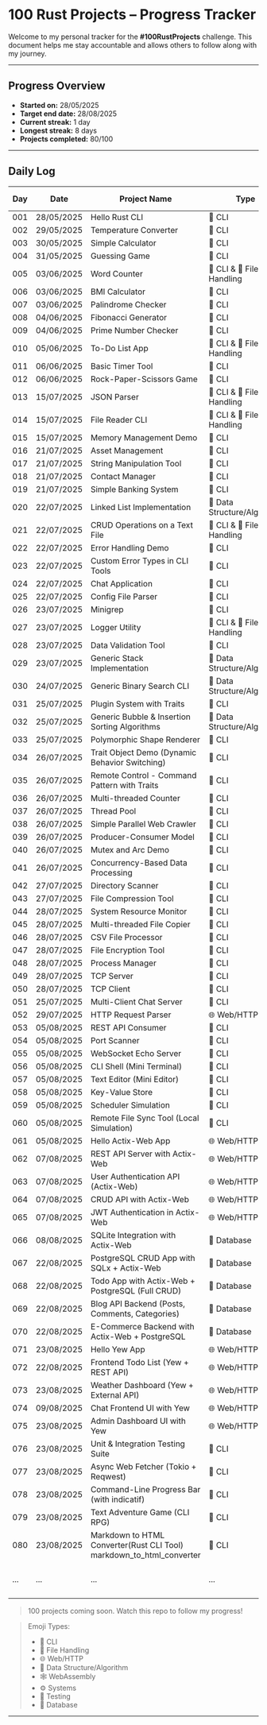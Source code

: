 # 100 Rust Projects – Progress Tracker

Welcome to my personal tracker for the **#100RustProjects** challenge. This document helps me stay accountable and allows others to follow along with my journey.

---

## Progress Overview

- **Started on:** 28/05/2025
- **Target end date:** 28/08/2025
- **Current streak:** 1 day
- **Longest streak:** 8 days
- **Projects completed:** 80/100

---

## Daily Log

| Day | Date       | Project Name                                                         | Type                        | Status              | Project Link                                         | Notes                                           |
| --- | ---------- | -------------------------------------------------------------------- | --------------------------- | ------------------- | ---------------------------------------------------- | ----------------------------------------------- |
| 001 | 28/05/2025 | Hello Rust CLI                                                       | 🧮 CLI                      | ✅ Done             | [View](./projects/hello_rust/)                       | [Read](./notes/day_001_hello_rust.md)           |
| 002 | 29/05/2025 | Temperature Converter                                                | 🧮 CLI                      | ✅ Done             | [View](./projects/temperature_converter/)            | [Read](./notes/temperature_converter.md)        |
| 003 | 30/05/2025 | Simple Calculator                                                    | 🧮 CLI                      | ✅ Done             | [View](./projects/simple_calculator/)                | [Read](./notes/simple_calculator.md)            |
| 004 | 31/05/2025 | Guessing Game                                                        | 🧮 CLI                      | ✅ Done             | [View](./projects/guessing_game/)                    | [Read](./notes/guessing_game.md)                |
| 005 | 03/06/2025 | Word Counter                                                         | 🧮 CLI & 📁 File Handling   | ✅ Done             | [View](/projects/word_counter/)                      | [Read](/notes/word_counter.md)                  |
| 006 | 03/06/2025 | BMI Calculator                                                       | 🧮 CLI                      | ✅ Done             | [View](/projects/bmi_calculator/)                    | [Read](/notes/bmi_calculator.md)                |
| 007 | 03/06/2025 | Palindrome Checker                                                   | 🧮 CLI                      | ✅ Done             | [View](/projects/palindrome_checker/)                | [Read](/notes/palindrome.md)                    |
| 008 | 04/06/2025 | Fibonacci Generator                                                  | 🧮 CLI                      | ✅ Done             | [View](/projects/fibonacci_generator/)               | [Read](/notes/fibonacci_generator.md)           |
| 009 | 04/06/2025 | Prime Number Checker                                                 | 🧮 CLI                      | ✅ Done             | [View](/projects/prime_number_checker/)              | [Read](/notes/prime_number_checker.md)          |
| 010 | 05/06/2025 | To-Do List App                                                       | 🧮 CLI & 📁 File Handling   | ✅ Done             | [View](/projects/todo_list/)                         | [Read](/notes/todo_list.md)                     |
| 011 | 06/06/2025 | Basic Timer Tool                                                     | 🧮 CLI                      | ✅ Done             | [View](/projects/timer_tool/)                        | [Read](/notes/timer_tool.md)                    |
| 012 | 06/06/2025 | Rock-Paper-Scissors Game                                             | 🧮 CLI                      | ✅ Done             | [View](/projects/rock_paper_scissors/)               | [Read](/notes/rock-paper-scissors.md)           |
| 013 | 15/07/2025 | JSON Parser                                                          | 🧮 CLI & 📁 File Handling   | ✅ Done             | [View](/projects/json_parser/)                       | [Read](/notes/json_parser.md)                   |
| 014 | 15/07/2025 | File Reader CLI                                                      | 🧮 CLI & 📁 File Handling   | ✅ Done             | [View](/projects/file_reader_cli/)                   | [Read](/notes/file_reader_cli.md)               |
| 015 | 15/07/2025 | Memory Management Demo                                               | 🧮 CLI                      | ✅ Done             | [View](/projects/memory_mgt_demo/)                   | [Read](/notes/memory_mgt_demo.md)               |
| 016 | 21/07/2025 | Asset Management                                                     | 🧮 CLI                      | ✅ Done             | [View](/projects/asset-tracker/)                     | [Read](/notes/memory_mgt_demo.md)               |
| 017 | 21/07/2025 | String Manipulation Tool                                             | 🧮 CLI                      | ✅ Done             | [View](/projects/string_manipulator/)                | [Read](/notes/string_manipulator.md)            |
| 018 | 21/07/2025 | Contact Manager                                                      | 🧮 CLI                      | ✅ Done             | [View](/projects/contact_manager/)                   | [Read](/notes/contact_manager.md)               |
| 019 | 21/07/2025 | Simple Banking System                                                | 🧮 CLI                      | ✅ Done             | [View](/projects/string_manipulator/)                | [Read](/notes/string_manipulator.md)            |
| 020 | 22/07/2025 | Linked List Implementation                                           | 🧠 Data Structure/Algorithm | ✅ Done             | [View](/projects/linked_list/)                       | [Read](/notes/linked_list.md)                   |
| 021 | 22/07/2025 | CRUD Operations on a Text File                                       | 🧮 CLI & 📁 File Handling   | ✅ Done             | [View](/projects/crud_in_file/)                      | [Read](/notes/crud_in_file.md)                  |
| 022 | 22/07/2025 | Error Handling Demo                                                  | 🧮 CLI                      | ✅ Done             | [View](/projects/crud_in_file/)                      | [Read](/notes/crud_in_file.md)                  |
| 023 | 22/07/2025 | Custom Error Types in CLI Tools                                      | 🧮 CLI                      | ✅ Done             | [View](/projects/custom_error_types/)                | [Read](/notes/crud_in_file.md)                  |
| 024 | 22/07/2025 | Chat Application                                                     | 🧮 CLI                      | ✅ Done             | [View](/projects/chat_app/)                          | [Read](/notes/chat_app.md)                      |
| 025 | 22/07/2025 | Config File Parser                                                   | 🧮 CLI                      | ✅ Done             | [View](/projects/config_file_parser/)                | [Read](/notes/config_file_parser.md)            |
| 026 | 23/07/2025 | Minigrep                                                             | 🧮 CLI                      | ✅ Done             | [View](/projects/minigrep/)                          | [Read](/notes/mingrep.md)                       |
| 027 | 23/07/2025 | Logger Utility                                                       | 🧮 CLI & 📁 File Handling   | ✅ Done             | [View](/projects/logger_utility/)                    | [Read](/notes/logger_utility.md)                |
| 028 | 23/07/2025 | Data Validation Tool                                                 | 🧮 CLI                      | ✅ Done             | [View](/projects/data_validation/)                   | [Read](/notes/data_validation.md)               |
| 029 | 23/07/2025 | Generic Stack Implementation                                         | 🧠 Data Structure/Algorithm | ✅ Done             | [View](/projects/generic_stack/)                     | [Read](/notes/generic_stack.md)                 |
| 030 | 24/07/2025 | Generic Binary Search CLI                                            | 🧠 Data Structure/Algorithm | ✅ Done             | [View](/projects/generic_binary_stack/)              | [Read](/notes/generic_binary_search.md)         |
| 031 | 25/07/2025 | Plugin System with Traits                                            | 🧮 CLI                      | ✅ Done             | [View](/projects/plugin_system/)                     | [Read](/notes/plugin.md)                        |
| 032 | 25/07/2025 | Generic Bubble & Insertion Sorting Algorithms                        | 🧠 Data Structure/Algorithm | ✅ Done             | [View](/projects/sorting_algorithm/)                 | [Read](/notes/sorting_algorithms.md)            |
| 033 | 25/07/2025 | Polymorphic Shape Renderer                                           | 🧮 CLI                      | ✅ Done             | [View](/projects/polymorphic_shape_renderer/)        | [Read](/notes/polymorphic_shape_renderer.md)    |
| 034 | 26/07/2025 | Trait Object Demo (Dynamic Behavior Switching)                       | 🧮 CLI                      | ✅ Done             | [View](/projects/trait_object_demo/)                 | [Read](/notes/trait_object_demo.md)             |
| 035 | 26/07/2025 | Remote Control - Command Pattern with Traits                         | 🧮 CLI                      | ✅ Done             | [View](/projects/command_pattern/)                   | [Read](/notes/command_patterns.md)              |
| 036 | 26/07/2025 | Multi-threaded Counter                                               | 🧮 CLI                      | ✅ Done             | [View](/projects/t)                                  | [Read](/notes/multi_threaded_counter.md)        |
| 037 | 26/07/2025 | Thread Pool                                                          | 🧮 CLI                      | ✅ Done             | [View](/projects/thread_pool/)                       | [Read](/notes/thread_pool.md)                   |
| 038 | 26/07/2025 | Simple Parallel Web Crawler                                          | 🧮 CLI                      | ✅ Done             | [View](/projects/simple_web_crawler/)                | [Read](/notes/simple_web_crawler.md)            |
| 039 | 26/07/2025 | Producer-Consumer Model                                              | 🧮 CLI                      | ✅ Done             | [View](/projects/producer_consumer_model/)           | [Read](/notes/producer_consumer_model.md)       |
| 040 | 26/07/2025 | Mutex and Arc Demo                                                   | 🧮 CLI                      | ✅ Done             | [View](/projects/mutex_arc_demo/)                    | [Read](/notes/mutex_and_arc_demo.md)            |
| 041 | 26/07/2025 | Concurrency-Based Data Processing                                    | 🧮 CLI                      | ✅ Done             | [View](/projects/concurrency_based_data_processing/) | [Read](/notes/mutex_and_arc_demo.md)            |
| 042 | 27/07/2025 | Directory Scanner                                                    | 🧮 CLI                      | ✅ Done             | [View](/projects/directory_scanner/)                 | [Read](/notes/directory_scanner.md)             |
| 043 | 27/07/2025 | File Compression Tool                                                | 🧮 CLI                      | ✅ Done             | [View](/projects/file_compression_tool/)             | [Read](/notes/file_compression_tool.md)         |
| 044 | 28/07/2025 | System Resource Monitor                                              | 🧮 CLI                      | ✅ Done             | [View](/projects/system_resource_monitor/)           | [Read](/notes/system_resource_monitor.md)       |
| 045 | 28/07/2025 | Multi-threaded File Copier                                           | 🧮 CLI                      | ✅ Done             | [View](/projects/multi-_threaded_file_copier/)       | [Read](/notes/multi_threaded_file_copier.md)    |
| 046 | 28/07/2025 | CSV File Processor                                                   | 🧮 CLI                      | ✅ Done             | [View](/projects/csv_file_processor/)                | [Read](/notes/csv_file_processor.md)            |
| 047 | 28/07/2025 | File Encryption Tool                                                 | 🧮 CLI                      | ✅ Done             | [View](/projects/file_encryption_tool/)              | [Read](/notes/file_encryption_tool.md)          |
| 048 | 28/07/2025 | Process Manager                                                      | 🧮 CLI                      | ✅ Done             | [View](/projects/process_manager/)                   | [Read](/notes/process_manager.md)               |
| 049 | 28/07/2025 | TCP Server                                                           | 🧮 CLI                      | ✅ Done             | [View](/projects/tcp_server/)                        | [Read](/notes/simple_tcp_server.md)             |
| 050 | 28/07/2025 | TCP Client                                                           | 🧮 CLI                      | ✅ Done             | [View](/projects/tcp_client/)                        | [Read](/notes/tcp_client.md)                    |
| 051 | 25/07/2025 | Multi-Client Chat Server                                             | 🧮 CLI                      | ✅ Done             | [View](/projects/multiclient_chat_server/)           | [Read](/notes/multiclient_chat_server.md)       |
| 052 | 29/07/2025 | HTTP Request Parser                                                  | 🌐 Web/HTTP                 | ✅ Done             | [View](/projects/http_request_parser/)               | [Read](/notes/http_request_parser.md)           |
| 053 | 05/08/2025 | REST API Consumer                                                    | 🧮 CLI                      | ✅ Done             | [View](/projects/rest_api_consumer/)                 | [Read](/notes/rest_api_consumer.md)             |
| 054 | 05/08/2025 | Port Scanner                                                         | 🧮 CLI                      | ✅ Done             | [View](/projects/port_scanner/)                      | [Read](/notes/port_scanner.md)                  |
| 055 | 05/08/2025 | WebSocket Echo Server                                                | 🧮 CLI                      | ✅ Done             | [View](/projects/websocket_echo_server/)             | [Read](/notes/websocket_echo_server.md)         |
| 056 | 05/08/2025 | CLI Shell (Mini Terminal)                                            | 🧮 CLI                      | ✅ Done             | [View](/projects/cli_shell/)                         | [Read](/notes/cli_shell.md)                     |
| 057 | 05/08/2025 | Text Editor (Mini Editor)                                            | 🧮 CLI                      | ✅ Done             | [View](/projects/text_editor/)                       | [Read](/notes/text_editor.md)                   |
| 058 | 05/08/2025 | Key-Value Store                                                      | 🧮 CLI                      | ✅ Done             | [View](/projects/key_value_store/)                   | [Read](/notes/key_value_store.md)               |
| 059 | 05/08/2025 | Scheduler Simulation                                                 | 🧮 CLI                      | ✅ Done             | [View](/projects/scheduler_simulation)               | [Read](/notes/scheduler_simulation.md)          |
| 060 | 05/08/2025 | Remote File Sync Tool (Local Simulation)                             | 🧮 CLI                      | ✅ Done             | [View](/projects/remote_file_sync_tool/)             | [Read](/notes/remote_file_sync_tool.md)         |
| 061 | 05/08/2025 | Hello Actix-Web App                                                  | 🌐 Web/HTTP                 | ✅ Done             | [View](/projects/hello_actix/)                       | [Read](/notes/hello_actix.md)                   |
| 062 | 07/08/2025 | REST API Server with Actix-Web                                       | 🌐 Web/HTTP                 | ✅ Done             | [View](/projects/rest_api_server/)                   | [Read](/notes/rest_api_server.md)               |
| 063 | 07/08/2025 | User Authentication API (Actix-Web)                                  | 🌐 Web/HTTP                 | ✅ Done             | [View](/projects/user_uthentication_api/)            | [Read](/notes/user_uthentication_api.md)        |
| 064 | 07/08/2025 | CRUD API with Actix-Web                                              | 🌐 Web/HTTP                 | ✅ Done             | [View](/projects/crud_api/)                          | [Read](/notes/crud_api.md)                      |
| 065 | 07/08/2025 | JWT Authentication in Actix-Web                                      | 🌐 Web/HTTP                 | ✅ Done             | [View](/projects/jwt_authentication/)                | [Read](/notes/jwt_authentication.md)            |
| 066 | 08/08/2025 | SQLite Integration with Actix-Web                                    | 💾 Database                 | ✅ Done             | [View](/projects/sqlite_integration_with_actix/)     | [Read](/notes/sqlite_integration_with_actix.md) |
| 067 | 22/08/2025 | PostgreSQL CRUD App with SQLx + Actix-Web                            | 💾 Database                 | 🔄 WIP              | [View](/projects/postgresql_crud_app/)               | [Read](/notes/postgresql_crud_app.md)           |
| 068 | 22/08/2025 | Todo App with Actix-Web + PostgreSQL (Full CRUD)                     | 💾 Database                 | 🔄 WIP              | [View](/projects/yew_chat_ui/)                       | [Read](/notes/yew_chat_ui.md)                   |
| 069 | 22/08/2025 | Blog API Backend (Posts, Comments, Categories)                       | 💾 Database                 | 🔄 WIP              | [View](/projects/blog_api_backend/)                  | [Read](/notes/blog_api_backend.md)              |
| 070 | 22/08/2025 | E-Commerce Backend with Actix-Web + PostgreSQL                       | 💾 Database                 | 🔄 WIP              | [View](/projects/ecommerce_backend/)                 | [Read](/notes/ecommerce_backend.md)             |
| 071 | 23/08/2025 | Hello Yew App                                                        | 🌐 Web/HTTP                 | ✅ Done             | [View](/projects/hello_yew/)                         | [Read](/notes/hellow_yew.md)                    |
| 072 | 22/08/2025 | Frontend Todo List (Yew + REST API)                                  | 🌐 Web/HTTP                 | ✅ Done             | [View](/projects/frontend_todo_list/)                | [Read](/notes/frontend_todo_list.md)            |
| 073 | 23/08/2025 | Weather Dashboard (Yew + External API)                               | 🌐 Web/HTTP                 | ✅ Done             | [View](/projects/weather_dashboard/)                 | [Read](/notes/weather_dashboard.md)             |
| 074 | 09/08/2025 | Chat Frontend UI with Yew                                            | 🌐 Web/HTTP                 | ✅ Done             | [View](/projects/yew_chat_ui/)                       | [Read](/notes/yew_chat_ui.md)                   |
| 075 | 23/08/2025 | Admin Dashboard UI with Yew                                          | 🌐 Web/HTTP                 | ✅ Done             | [View](/projects/admin_dashboard_ui/)                | [Read](/notes/admin_dashboard_ui.md)            |
| 076 | 23/08/2025 | Unit & Integration Testing Suite                                     | 🧮 CLI                      | ✅ Done             | [View](/projects/testing_suite/)                     | [Read](/notes/testing_suite.md)                 |
| 077 | 23/08/2025 | Async Web Fetcher (Tokio + Reqwest)                                  | 🧮 CLI                      | ✅ Done             | [View](/projects/async_web_fetcher/)                 | [Read](/notes/async_web_fetcher.md)             |
| 078 | 23/08/2025 | Command-Line Progress Bar (with indicatif)                           | 🧮 CLI                      | ✅ Done             | [View](/projects/progress_bar/)                      | [Read](/notes/progress_bar.md)                  |
| 079 | 23/08/2025 | Text Adventure Game (CLI RPG)                                        | 🧮 CLI                      | ✅ Done             | [View](/projects/text_adventure_game/)               | [Read](/notes/text_adventure_game.md)           |
| 080 | 23/08/2025 | Markdown to HTML Converter(Rust CLI Tool) markdown_to_html_converter | 🧮 CLI                      | ✅ Done             | [View](/projects/markdown_to_html_converter/)        | [Read](/notes/markdown_to_html_converter.md)    |
| ... | ...        | ...                                                                  | ...                         | ⏳ Pending - 🔄 WIP | ...                                                  | ...                                             |

> 100 projects coming soon. Watch this repo to follow my progress!

> Emoji Types:
>
> - 🧮 CLI
> - 📁 File Handling
> - 🌐 Web/HTTP
> - 🧠 Data Structure/Algorithm
> - 🕸️ WebAssembly
> - ⚙️ Systems
> - 🧪 Testing
> - 💾 Database

---

